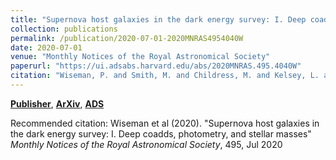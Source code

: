 ```yaml
---
title: "Supernova host galaxies in the dark energy survey: I. Deep coadds, photometry, and stellar masses"
collection: publications
permalink: /publication/2020-07-01-2020MNRAS4954040W
date: 2020-07-01
venue: "Monthly Notices of the Royal Astronomical Society"
paperurl: "https://ui.adsabs.harvard.edu/abs/2020MNRAS.495.4040W"
citation: "Wiseman, P. and Smith, M. and Childress, M. and Kelsey, L. and Moller, A. and Gupta, R.~R. and Swann, E. and Angus, C.~R. and Brout, D. and Davis, T.~M. and Foley, R.~J. and Frohmaier, C. and Galbany, L. and Guti'errez, C.~P. and Inserra, C. and Kessler, R. and Lewis, G.~F. and Lidman, C. and Macaulay, E. and Nichol, R.~C. and Pursiainen, M. and Sako, M. and Scolnic, D. and Sommer, N.~E. and Sullivan, M. and Tucker, B.~E. and Abbott, T.~M.~C. and Aguena, M. and Allam, S. and Avila, S. and Bertin, E. and Brooks, D. and Buckley-Geer, E. and Burke, D.~L. and Carnero Rosell, A. and Carollo, D. and Carrasco Kind, M. and da Costa, L.~N. and De Vicente, J. and Desai, S. and Diehl, H.~T. and Doel, P. and Eifler, T.~F. and Everett, S. and Fosalba, P. and Frieman, J. and Garc'ia-Bellido, J. and Gaztanaga, E. and Gerdes, D.~W. and Gill, M.~S.~S. and Glazebrook, K. and Gruendl, R.~A. and Gschwend, J. and Hartley, W.~G. and Hinton, S.~R. and Hollowood, D.~L. and Honscheid, K. and James, D.~J. and Kuehn, K. and Kuropatkin, N. and Lima, M. and Maia, M.~A.~G. and March, M. and Martini, P. and Melchior, P. and Menanteau, F. and Miquel, R. and Ogando, R.~L.~C. and Paz-Chinch'on, F. and Plazas, A.~A. and Romer, A.~K. and Roodman, A. and Sanchez, E. and Scarpine, V. and Serrano, S. and Suchyta, E. and Swanson, M.~E.~C. and Tarle, G. and Thomas, D. and Tucker, D.~L. and Varga, T.~N. and Walker, A.~R. and Wilkinson, R.~D. and DES Collaboration. &quot;Supernova host galaxies in the dark energy survey: I. Deep coadds, photometry, and stellar masses.&quot; <i>Monthly Notices of the Royal Astronomical Society</i>, 495, Jul 2020"
---
```


[**Publisher**](http://doi.org/10.1093/mnras/staa1302), [**ArXiv**](https://arxiv.org/abs/2001.02640), [**ADS**](https://ui.adsabs.harvard.edu/abs/2020MNRAS.495.4040W)

Recommended citation: Wiseman et al (2020). "Supernova host galaxies in the dark energy survey: I. Deep coadds, photometry, and stellar masses" <i>Monthly Notices of the Royal Astronomical Society</i>, 495, Jul 2020
